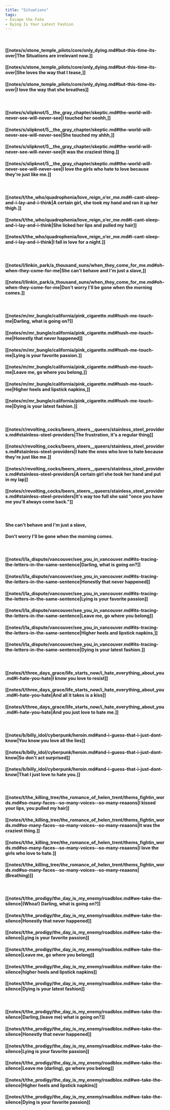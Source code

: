 ```yaml
---
title: "Situations"
tags:
- Escape the Fate
- Dying Is Your Latest Fashion
---
```

&nbsp;
#### [[notes/s/stone_temple_pilots/core/only_dying.md#but-this-time-its-over|The Situations are irrelevant now.]]
#### [[notes/s/stone_temple_pilots/core/only_dying.md#but-this-time-its-over|She loves the way that I tease,]]
#### [[notes/s/stone_temple_pilots/core/only_dying.md#but-this-time-its-over|I love the way that she breathes]]
&nbsp;
#### [[notes/s/slipknot/5__the_gray_chapter/skeptic.md#the-world-will-never-see-will-never-see|I touched her ooohh,]]
#### [[notes/s/slipknot/5__the_gray_chapter/skeptic.md#the-world-will-never-see-will-never-see|She touched my ahhh,]]
#### [[notes/s/slipknot/5__the_gray_chapter/skeptic.md#the-world-will-never-see-will-never-see|It was the craziest thing.]]
#### [[notes/s/slipknot/5__the_gray_chapter/skeptic.md#the-world-will-never-see-will-never-see|I love the girls who hate to love because they're just like me.]]
&nbsp;
#### [[notes/t/the_who/quadrophenia/love_reign_o’er_me.md#i-cant-sleep-and-i-lay-and-i-think|A certain girl, she took my hand and ran it up her thigh.]]
#### [[notes/t/the_who/quadrophenia/love_reign_o’er_me.md#i-cant-sleep-and-i-lay-and-i-think|She licked her lips and pulled my hair]]
#### [[notes/t/the_who/quadrophenia/love_reign_o’er_me.md#i-cant-sleep-and-i-lay-and-i-think|I fall in love for a night.]]
&nbsp;
#### [[notes/l/linkin_park/a_thousand_suns/when_they_come_for_me.md#oh-when-they-come-for-me|She can't behave and I'm just a slave,]]
#### [[notes/l/linkin_park/a_thousand_suns/when_they_come_for_me.md#oh-when-they-come-for-me|Don't worry I'll be gone when the morning comes.]]
&nbsp;
#### [[notes/m/mr_bungle/california/pink_cigarette.md#hush-me-touch-me|Darling, what is going on?]]
#### [[notes/m/mr_bungle/california/pink_cigarette.md#hush-me-touch-me|Honestly that never happened]]
#### [[notes/m/mr_bungle/california/pink_cigarette.md#hush-me-touch-me|Lying is your favorite passion.]]
#### [[notes/m/mr_bungle/california/pink_cigarette.md#hush-me-touch-me|Leave me, go where you belong,]]
#### [[notes/m/mr_bungle/california/pink_cigarette.md#hush-me-touch-me|Higher heels and lipstick napkins,]]
#### [[notes/m/mr_bungle/california/pink_cigarette.md#hush-me-touch-me|Dying is your latest fashion.]]
&nbsp;
#### [[notes/r/revolting_cocks/beers_steers__queers/stainless_steel_providers.md#stainless-steel-providers|The frustration, it's a regular thing]]
#### [[notes/r/revolting_cocks/beers_steers__queers/stainless_steel_providers.md#stainless-steel-providers|I hate the ones who love to hate because they're just like me.]]
#### [[notes/r/revolting_cocks/beers_steers__queers/stainless_steel_providers.md#stainless-steel-providers|A certain girl she took her hand and put in my lap]]
#### [[notes/r/revolting_cocks/beers_steers__queers/stainless_steel_providers.md#stainless-steel-providers|It's way too full she said "once you have me you'll always come back."]]
&nbsp;
#### She can't behave and I'm just a slave,
#### Don't worry I'll be gone when the morning comes.
&nbsp;
#### [[notes/l/la_dispute/vancouver/see_you_in_vancouver.md#its-tracing-the-letters-in-the-same-sentence|Darling, what is going on?]]
#### [[notes/l/la_dispute/vancouver/see_you_in_vancouver.md#its-tracing-the-letters-in-the-same-sentence|Honestly that never happened]]
#### [[notes/l/la_dispute/vancouver/see_you_in_vancouver.md#its-tracing-the-letters-in-the-same-sentence|Lying is your favorite passion]]
#### [[notes/l/la_dispute/vancouver/see_you_in_vancouver.md#its-tracing-the-letters-in-the-same-sentence|Leave me, go where you belong]]
#### [[notes/l/la_dispute/vancouver/see_you_in_vancouver.md#its-tracing-the-letters-in-the-same-sentence|Higher heels and lipstick napkins,]]
#### [[notes/l/la_dispute/vancouver/see_you_in_vancouver.md#its-tracing-the-letters-in-the-same-sentence|Dying is your latest fashion.]]
&nbsp;
#### [[notes/t/three_days_grace/life_starts_now/i_hate_everything_about_you.md#i-hate-you-hate|I know you love to resist]]
#### [[notes/t/three_days_grace/life_starts_now/i_hate_everything_about_you.md#i-hate-you-hate|And all it takes is a kiss]]
#### [[notes/t/three_days_grace/life_starts_now/i_hate_everything_about_you.md#i-hate-you-hate|And you just love to hate me.]]
&nbsp;
#### [[notes/b/billy_idol/cyberpunk/heroin.md#and-i-guess-that-i-just-dont-know|You know you love all the lies]]
#### [[notes/b/billy_idol/cyberpunk/heroin.md#and-i-guess-that-i-just-dont-know|So don't act surprised]]
#### [[notes/b/billy_idol/cyberpunk/heroin.md#and-i-guess-that-i-just-dont-know|That I just love to hate you.]]
&nbsp;
#### [[notes/t/the_killing_tree/the_romance_of_helen_trent/thems_fightin_words.md#so-many-faces--so-many-voices--so-many-reaaons|I kissed your lips, you pulled my hair]]
#### [[notes/t/the_killing_tree/the_romance_of_helen_trent/thems_fightin_words.md#so-many-faces--so-many-voices--so-many-reaaons|It was the craziest thing.]]
#### [[notes/t/the_killing_tree/the_romance_of_helen_trent/thems_fightin_words.md#so-many-faces--so-many-voices--so-many-reaaons|I love the girls who love to hate.]]
#### [[notes/t/the_killing_tree/the_romance_of_helen_trent/thems_fightin_words.md#so-many-faces--so-many-voices--so-many-reaaons|(Breathing)]]
&nbsp;
#### [[notes/t/the_prodigy/the_day_is_my_enemy/roadblox.md#we-take-the-silence|(Whoa!) Darling, what is going on?]]
#### [[notes/t/the_prodigy/the_day_is_my_enemy/roadblox.md#we-take-the-silence|Honestly that never happened]]
#### [[notes/t/the_prodigy/the_day_is_my_enemy/roadblox.md#we-take-the-silence|Lying is your favorite passion]]
#### [[notes/t/the_prodigy/the_day_is_my_enemy/roadblox.md#we-take-the-silence|Leave me, go where you belong]]
#### [[notes/t/the_prodigy/the_day_is_my_enemy/roadblox.md#we-take-the-silence|higher heels and lipstick napkins]]
#### [[notes/t/the_prodigy/the_day_is_my_enemy/roadblox.md#we-take-the-silence|Dying is your latest fashion]]
&nbsp;
#### [[notes/t/the_prodigy/the_day_is_my_enemy/roadblox.md#we-take-the-silence|Darling,(leave me) what is going on?]]
#### [[notes/t/the_prodigy/the_day_is_my_enemy/roadblox.md#we-take-the-silence|Honestly that never happened]]
#### [[notes/t/the_prodigy/the_day_is_my_enemy/roadblox.md#we-take-the-silence|Lying is your favorite passion]]
#### [[notes/t/the_prodigy/the_day_is_my_enemy/roadblox.md#we-take-the-silence|Leave me (darling), go where you belong]]
#### [[notes/t/the_prodigy/the_day_is_my_enemy/roadblox.md#we-take-the-silence|Higher heels and lipstick napkins]]
#### [[notes/t/the_prodigy/the_day_is_my_enemy/roadblox.md#we-take-the-silence|Dying is your favorite passion]]
